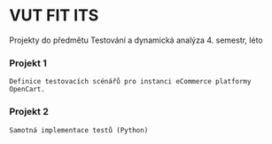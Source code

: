 # VUT FIT ITS

Projekty do předmětu Testování a dynamická analýza 4. semestr, léto

### Projekt 1 
	Definice testovacích scénářů pro instanci eCommerce platformy OpenCart.

### Projekt 2
	Samotná implementace testů (Python)